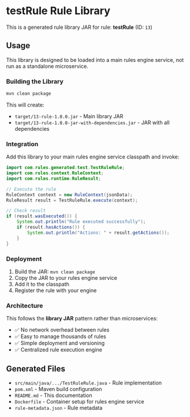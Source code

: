 # testRule Rule Library

This is a generated rule library JAR for rule: **testRule** (ID: `13`)

## Usage

This library is designed to be loaded into a main rules engine service, not run as a standalone microservice.

### Building the Library

```bash
mvn clean package
```

This will create:
- `target/13-rule-1.0.0.jar` - Main library JAR
- `target/13-rule-1.0.0-jar-with-dependencies.jar` - JAR with all dependencies

### Integration

Add this library to your main rules engine service classpath and invoke:

```java
import com.rules.generated.test.TestRuleRule;
import com.rules.context.RuleContext;
import com.rules.runtime.RuleResult;

// Execute the rule
RuleContext context = new RuleContext(jsonData);
RuleResult result = TestRuleRule.execute(context);

// Check result
if (result.wasExecuted()) {
    System.out.println("Rule executed successfully");
    if (result.hasActions()) {
        System.out.println("Actions: " + result.getActions());
    }
}
```

### Deployment

1. Build the JAR: `mvn clean package`
2. Copy the JAR to your rules engine service
3. Add it to the classpath
4. Register the rule with your engine

### Architecture

This follows the **library JAR** pattern rather than microservices:
- ✅ No network overhead between rules
- ✅ Easy to manage thousands of rules
- ✅ Simple deployment and versioning
- ✅ Centralized rule execution engine

## Generated Files

- `src/main/java/.../TestRuleRule.java` - Rule implementation
- `pom.xml` - Maven build configuration
- `README.md` - This documentation
- `Dockerfile` - Container setup for rules engine service
- `rule-metadata.json` - Rule metadata
